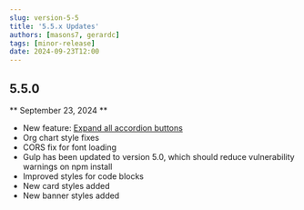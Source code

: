 ```yaml
---
slug: version-5-5
title: '5.5.x Updates'
authors: [masons7, gerardc]
tags: [minor-release]
date: 2024-09-23T12:00
---
```

## 5.5.0 
** September 23, 2024 **
* New feature: [Expand all accordion buttons](https://webtech.wwu.edu/news/accordion-component-new-feature)
* Org chart style fixes
* CORS fix for font loading
* Gulp has been updated to version 5.0, which should reduce vulnerability warnings on npm install
* Improved styles for code blocks
* New card styles added
* New banner styles added